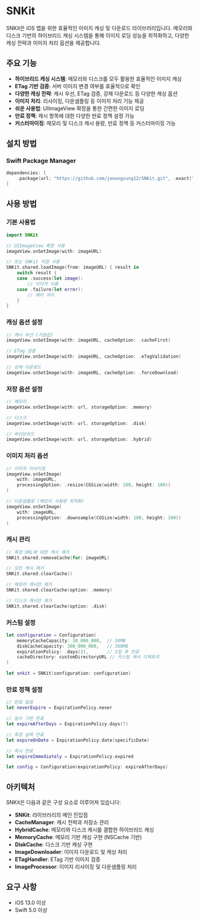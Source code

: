 # SNKit

SNKit은 iOS 앱을 위한 효율적인 이미지 캐싱 및 다운로드 라이브러리입니다. 메모리와 디스크 기반의 하이브리드 캐싱 시스템을 통해 이미지 로딩 성능을 최적화하고, 다양한 캐싱 전략과 이미지 처리 옵션을 제공합니다.

## 주요 기능

- **하이브리드 캐싱 시스템**: 메모리와 디스크를 모두 활용한 효율적인 이미지 캐싱
- **ETag 기반 검증**: 서버 이미지 변경 여부를 효율적으로 확인
- **다양한 캐싱 전략**: 캐시 우선, ETag 검증, 강제 다운로드 등 다양한 캐싱 옵션
- **이미지 처리**: 리사이징, 다운샘플링 등 이미지 처리 기능 제공
- **쉬운 사용법**: UIImageView 확장을 통한 간편한 이미지 로딩
- **만료 정책**: 캐시 항목에 대한 다양한 만료 정책 설정 가능
- **커스터마이징**: 메모리 및 디스크 캐시 용량, 만료 정책 등 커스터마이징 가능

## 설치 방법

### Swift Package Manager

```swift
dependencies: [
    .package(url: "https://github.com/jeoungsung12/SNKit.git", .exact("1.0.4"))
]
```


## 사용 방법

### 기본 사용법

```swift
import SNKit

// UIImageView 확장 사용
imageView.snSetImage(with: imageURL)

// 또는 SNKit 직접 사용
SNKit.shared.loadImage(from: imageURL) { result in
    switch result {
    case .success(let image):
        // 이미지 사용
    case .failure(let error):
        // 에러 처리
    }
}
```

### 캐싱 옵션 설정

```swift
// 캐시 우선 (기본값)
imageView.snSetImage(with: imageURL, cacheOption: .cacheFirst)

// ETag 검증
imageView.snSetImage(with: imageURL, cacheOption: .eTagValidation)

// 강제 다운로드
imageView.snSetImage(with: imageURL, cacheOption: .forceDownload)
```

### 저장 옵션 설정
```swift
// 메모리
imageView.snSetImage(with: url, storageOption: .memory)

// 디스크
imageView.snSetImage(with: url, storageOption: .disk)

// 하이브리드
imageView.snSetImage(with: url, storageOption: .hybrid)
```


### 이미지 처리 옵션

```swift
// 이미지 리사이징
imageView.snSetImage(
    with: imageURL,
    processingOption: .resize(CGSize(width: 100, height: 100))
)

// 다운샘플링 (메모리 사용량 최적화)
imageView.snSetImage(
    with: imageURL,
    processingOption: .downsample(CGSize(width: 100, height: 100))
)
```

### 캐시 관리

```swift
// 특정 URL에 대한 캐시 제거
SNKit.shared.removeCache(for: imageURL)

// 모든 캐시 제거
SNKit.shared.clearCache()

// 메모리 캐시만 제거
SNKit.shared.clearCache(option: .memory)

// 디스크 캐시만 제거
SNKit.shared.clearCache(option: .disk)
```

### 커스텀 설정

```swift
let configuration = Configuration(
    memoryCacheCapacity: 30_000_000,  // 30MB
    diskCacheCapacity: 300_000_000,   // 300MB
    expirationPolicy: .days(3),       // 3일 후 만료
    cacheDirectory: customDirectoryURL // 커스텀 캐시 디렉토리
)

let snkit = SNKit(configuration: configuration)
```

### 만료 정책 설정

```swift
// 만료 없음
let neverExpire = ExpirationPolicy.never

// 일수 기반 만료
let expireAfterDays = ExpirationPolicy.days(7)

// 특정 날짜 만료
let expireOnDate = ExpirationPolicy.date(specificDate)

// 즉시 만료
let expireImmediately = ExpirationPolicy.expired

let config = Configuration(expirationPolicy: expireAfterDays)
```

## 아키텍처

SNKit은 다음과 같은 구성 요소로 이루어져 있습니다:

- **SNKit**: 라이브러리의 메인 진입점
- **CacheManager**: 캐시 전략과 저장소 관리
- **HybridCache**: 메모리와 디스크 캐시를 결합한 하이브리드 캐싱
- **MemoryCache**: 메모리 기반 캐싱 구현 (NSCache 기반)
- **DiskCache**: 디스크 기반 캐싱 구현
- **ImageDownloader**: 이미지 다운로드 및 캐싱 처리
- **ETagHandler**: ETag 기반 이미지 검증
- **ImageProcessor**: 이미지 리사이징 및 다운샘플링 처리

## 요구 사항

- iOS 13.0 이상
- Swift 5.0 이상
